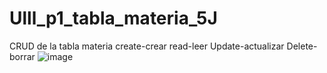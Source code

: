 # Ulll_p1_tabla_materia_5J
CRUD de la tabla materia create-crear  read-leer  Update-actualizar Delete-borrar 
![image](https://github.com/user-attachments/assets/62cbaf00-339a-4ec0-9f06-8511a898a58f)
